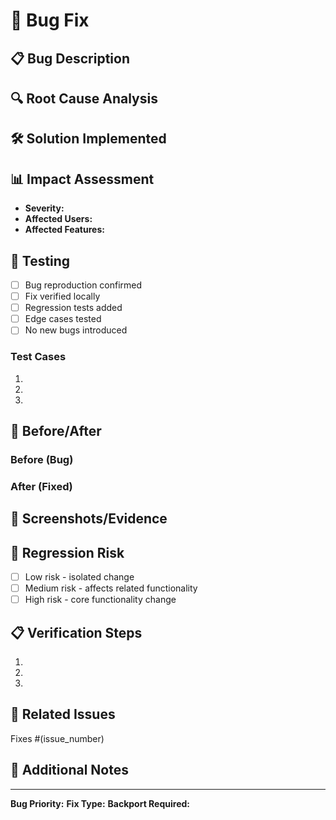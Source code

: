 # 🐛 Bug Fix

## 📋 Bug Description
<!-- Describe the bug that was fixed -->

## 🔍 Root Cause Analysis
<!-- What was causing the bug? -->

## 🛠️ Solution Implemented
<!-- How was the bug fixed? -->

## 📊 Impact Assessment
- **Severity:** <!-- Critical/High/Medium/Low -->
- **Affected Users:** <!-- All/Some/Specific group -->
- **Affected Features:** <!-- List affected features -->

## 🧪 Testing
- [ ] Bug reproduction confirmed
- [ ] Fix verified locally
- [ ] Regression tests added
- [ ] Edge cases tested
- [ ] No new bugs introduced

### Test Cases
<!-- List specific test cases -->
1. 
2. 
3. 

## 🔄 Before/After
<!-- Show the behavior before and after the fix -->

### Before (Bug)
<!-- Describe or show the buggy behavior -->

### After (Fixed)
<!-- Describe or show the fixed behavior -->

## 📸 Screenshots/Evidence
<!-- Add screenshots showing the fix -->

## 🚨 Regression Risk
- [ ] Low risk - isolated change
- [ ] Medium risk - affects related functionality
- [ ] High risk - core functionality change

## 📋 Verification Steps
<!-- Steps to verify the fix -->
1. 
2. 
3. 

## 🔗 Related Issues
Fixes #(issue_number)

## 📝 Additional Notes
<!-- Any additional context or notes -->

---

**Bug Priority:** <!-- P0/P1/P2/P3 -->
**Fix Type:** <!-- Hotfix/Regular Fix -->
**Backport Required:** <!-- Yes/No -->
